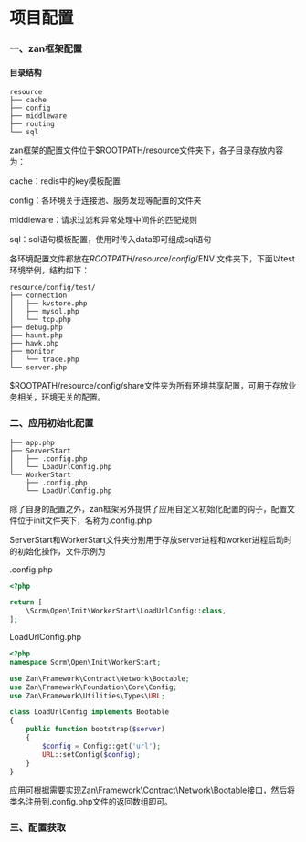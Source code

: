 # 项目配置

### 一、zan框架配置

#### 目录结构

```
resource
├── cache
├── config
├── middleware
├── routing
└── sql
```

zan框架的配置文件位于$ROOTPATH/resource文件夹下，各子目录存放内容为：

cache：redis中的key模板配置

config：各环境关于连接池、服务发现等配置的文件夹

middleware：请求过滤和异常处理中间件的匹配规则

sql：sql语句模板配置，使用时传入data即可组成sql语句

各环境配置文件都放在$ROOTPATH/resource/config/$ENV 文件夹下，下面以test环境举例，结构如下：

```
resource/config/test/
├── connection
│   ├── kvstore.php
│   ├── mysql.php
│   └── tcp.php
├── debug.php
├── haunt.php
├── hawk.php
├── monitor
│   └── trace.php
└── server.php
```

$ROOTPATH/resource/config/share文件夹为所有环境共享配置，可用于存放业务相关，环境无关的配置。

### 二、应用初始化配置

```
├── app.php
├── ServerStart
│   ├── .config.php
│   └── LoadUrlConfig.php
└── WorkerStart
    ├── .config.php
    └── LoadUrlConfig.php
```

除了自身的配置之外，zan框架另外提供了应用自定义初始化配置的钩子，配置文件位于init文件夹下，名称为.config.php

ServerStart和WorkerStart文件夹分别用于存放server进程和worker进程启动时的初始化操作，文件示例为

.config.php

```php
<?php

return [
    \Scrm\Open\Init\WorkerStart\LoadUrlConfig::class,
];
```

LoadUrlConfig.php

```php
<?php
namespace Scrm\Open\Init\WorkerStart;

use Zan\Framework\Contract\Network\Bootable;
use Zan\Framework\Foundation\Core\Config;
use Zan\Framework\Utilities\Types\URL;

class LoadUrlConfig implements Bootable
{
    public function bootstrap($server)
    {
        $config = Config::get('url');
        URL::setConfig($config);
    }
}
```

应用可根据需要实现Zan\Framework\Contract\Network\Bootable接口，然后将类名注册到.config.php文件的返回数组即可。

### 三、配置获取



